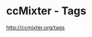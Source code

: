 <!--
id: 194898215
link: http://kevinisom.info/post/194898215/ccmixter-tags
slug: ccmixter-tags
date: Wed Sep 23 2009 22:55:39 GMT+1200 (NZST)
raw: {"blog_name":"kevinisom","id":194898215,"post_url":"http://kevinisom.info/post/194898215/ccmixter-tags","slug":"ccmixter-tags","type":"link","date":"2009-09-23 10:55:39 GMT","timestamp":1253703339,"state":"published","format":"html","reblog_key":"0fPyQ1JK","tags":[],"short_url":"http://tmblr.co/Zw68YyBdUad","highlighted":[],"feed_item":"http://ccmixter.org/tags","from_feed_id":"650234","note_count":0,"title":"ccMixter - Tags","url":"http://ccmixter.org/tags","description":""}
publish: 2009-09-023
tags: 
title: ccMixter - Tags
-->


ccMixter - Tags
===============

<http://ccmixter.org/tags>

